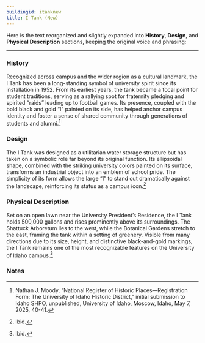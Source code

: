 ```yaml
---
buildingid: itanknew
title: I Tank (New)
---
```


Here is the text reorganized and slightly expanded into **History**, **Design**, and **Physical Description** sections, keeping the original voice and phrasing:

---

### History

Recognized across campus and the wider region as a cultural landmark, the I Tank has been a long-standing symbol of university spirit since its installation in 1952. From its earliest years, the tank became a focal point for student traditions, serving as a rallying spot for fraternity pledging and spirited “raids” leading up to football games. Its presence, coupled with the bold black and gold “I” painted on its side, has helped anchor campus identity and foster a sense of shared community through generations of students and alumni.[^1]



### Design

The I Tank was designed as a utilitarian water storage structure but has taken on a symbolic role far beyond its original function. Its ellipsoidal shape, combined with the striking university colors painted on its surface, transforms an industrial object into an emblem of school pride. The simplicity of its form allows the large “I” to stand out dramatically against the landscape, reinforcing its status as a campus icon.[^2]



### Physical Description

Set on an open lawn near the University President’s Residence, the I Tank holds 500,000 gallons and rises prominently above its surroundings. The Shattuck Arboretum lies to the west, while the Botanical Gardens stretch to the east, framing the tank within a setting of greenery. Visible from many directions due to its size, height, and distinctive black-and-gold markings, the I Tank remains one of the most recognizable features on the University of Idaho campus.[^3]

### Notes

[^1]: Nathan J. Moody, “National Register of Historic Places—Registration Form: The University of Idaho Historic District,” initial submission to Idaho SHPO, unpublished, University of Idaho, Moscow, Idaho, May 7, 2025, 40-41.  
[^2]: Ibid.  
[^3]: Ibid.    